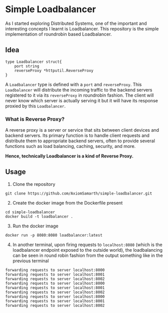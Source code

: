 # Simple Loadbalancer

As I started exploring Distributed Systems, one of the important and interesting concepts I learnt is Loadbalancer. This repository is the simple implementation of roundrobin based Loadbalancer.

## Idea

```
type Loadbalancer struct{
    port string
    reverseProxy *httputil.ReverseProxy
}
```

A `Loadbalancer` type is defined with a `port` and `reverseProxy`. This `Loadbalancer` will distribute the incoming traffic to the backend servers registered to it via its `reverseProxy` in roundrobin fashion. The client will never know which server is actually serving it but it will have its response proxied by this `Loadbalancer`.

### What is Reverse Proxy?
A reverse proxy is a server or service that sits between client devices and backend servers. Its primary function is to handle client requests and distribute them to appropriate backend servers, often to provide several functions such as load balancing, caching, security, and more.

**Hence, technically Loadbalancer is a kind of Reverse Proxy.**

## Usage

1. Clone the repository

```
git clone https://github.com/AxiomSamarth/simple-loadbalancer.git
```

2. Create the docker image from the Dockerfile present
```
cd simple-loadbalancer
docker build -t loadbalancer .
```

3. Run the docker image
```
docker run -p 8080:8080 loadbalancer:latest
```

4. In another terminal, upon firing requests to `localhost:8080` (which is the loadbalancer endpoint exposed to the outside world), the loadbalancing can be seen in round robin fashion from the output something like in the previous terminal

```
forwarding requests to server localhost:8000
forwarding requests to server localhost:8001
forwarding requests to server localhost:8002
forwarding requests to server localhost:8000
forwarding requests to server localhost:8001
forwarding requests to server localhost:8002
forwarding requests to server localhost:8000
forwarding requests to server localhost:8001
forwarding requests to server localhost:8002
```